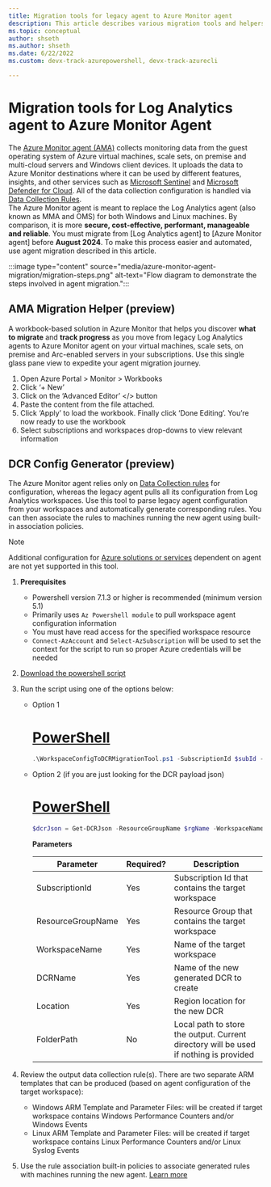 ```yaml
---
title: Migration tools for legacy agent to Azure Monitor agent
description: This article describes various migration tools and helpers available for migrating from the existing legacy agents to the new Azure Monitor agent (AMA) and data collection rules (DCR).
ms.topic: conceptual
author: shseth
ms.author: shseth
ms.date: 6/22/2022 
ms.custom: devx-track-azurepowershell, devx-track-azurecli

---
```


# Migration tools for Log Analytics agent to Azure Monitor Agent
The [Azure Monitor agent (AMA)](azure-monitor-agent-overview.md) collects monitoring data from the guest operating system of Azure virtual machines, scale sets, on premise and multi-cloud servers and Windows client devices. It uploads the data to Azure Monitor destinations where it can be used by different features, insights, and other services such as [Microsoft Sentinel](../../sentintel/../sentinel/overview.md) and [Microsoft Defender for Cloud](../../defender-for-cloud/defender-for-cloud-introduction.md). All of the data collection configuration is handled via [Data Collection Rules](../essentials/data-collection-rule-overview.md).  
The Azure Monitor agent is meant to replace the Log Analytics agent (also known as MMA and OMS) for both Windows and Linux machines. By comparison, it is more **secure, cost-effective, performant, manageable and reliable**. You must migrate from [Log Analytics agent] to [Azure Monitor agent] before **August 2024**. To make this process easier and automated, use agent migration described in this article.

:::image type="content" source="media/azure-monitor-agent-migration/migration-steps.png" alt-text="Flow diagram to demonstrate the steps involved in agent migration.":::

## AMA Migration Helper (preview)
A workbook-based solution in Azure Monitor that helps you discover **what to migrate** and **track progress** as you move from legacy Log Analytics agents to Azure Monitor agent on your virtual machines, scale sets, on premise and Arc-enabled servers in your subscriptions. Use this single glass pane view to expedite your agent migration journey. 

1. Open Azure Portal > Monitor > Workbooks
2. Click ‘+ New’
3. Click on the ‘Advanced Editor’ </> button
4. Paste the content from the file attached.
5. Click ‘Apply’ to load the workbook. Finally click ‘Done Editing’. You’re now ready to use the workbook
6. Select subscriptions and workspaces drop-downs to view relevant information


## DCR Config Generator (preview)
The Azure Monitor agent relies only on [Data Collection rules](../essentials/data-collection-rule-overview.md) for configuration, whereas the legacy agent pulls all its configuration from Log Analytics workspaces. Use this tool to parse legacy agent configuration from your workspaces and automatically generate corresponding rules. You can then associate the rules to machines running the new agent using built-in association policies. 

> [!NOTE]
> Additional configuration for [Azure solutions or services](./azure-monitor-agent-overview.md#supported-services-and-features) dependent on agent are not yet supported in this tool. 


1. **Prerequisites**
	- Powershell version 7.1.3 or higher is recommended (minimum version 5.1)
	- Primarily uses `Az Powershell module` to pull workspace agent configuration information
	- You must have read access for the specified workspace resource
	- `Connect-AzAccount` and `Select-AzSubscription` will be used to set the context for the script to run so proper Azure credentials will be needed
2. [Download the powershell script](https://github.com/microsoft/AzureMonitorCommunity/tree/master/Azure%20Services/Azure%20Monitor/Agents/Migration%20Tools)
2. Run the script using one of the options below:
	- Option 1
		# [PowerShell](#tab/ARMAgentPowerShell)
		```powershell
		.\WorkspaceConfigToDCRMigrationTool.ps1 -SubscriptionId $subId -ResourceGroupName $rgName -WorkspaceName $workspaceName -DCRName $dcrName -Location $location -FolderPath $folderPath
		```
	- Option 2 (if you are just looking for the DCR payload json)
		# [PowerShell](#tab/ARMAgentPowerShell)
		```powershell
		$dcrJson = Get-DCRJson -ResourceGroupName $rgName -WorkspaceName $workspaceName -PlatformType $platformType $dcrJson | ConvertTo-Json -Depth 10 | Out-File "<filepath>\OutputFiles\dcr_output.json"
		```
	
		**Parameters**  
		
		| Parameter | Required? | Description |
		|------|------|------|
		| SubscriptionId | Yes | Subscription Id that contains the target workspace |
		| ResourceGroupName | Yes | Resource Group that contains the target workspace |
		| WorkspaceName | Yes | Name of the target workspace |
		| DCRName | Yes | Name of the new generated DCR to create |
		| Location | Yes | Region location for the new DCR |
		| FolderPath | No |  Local path to store the output. Current directory will be used if nothing is provided |  
	
3. Review the output data collection rule(s). There are two separate ARM templates that can be produced (based on agent configuration of the target workspace):
	- Windows ARM Template and Parameter Files: will be created if target workspace contains Windows Performance Counters and/or Windows Events
	- Linux ARM Template and Parameter Files: will be created if target workspace contains Linux Performance Counters and/or Linux Syslog Events
	
4. Use the rule association built-in policies to associate generated rules with machines running the new agent. [Learn more](./data-collection-rule-azure-monitor-agent.md#data-collection-rule-associations)
